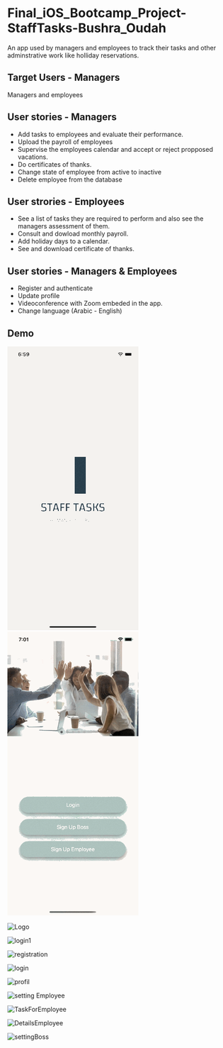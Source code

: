 # Final_iOS_Bootcamp_Project-StaffTasks-Bushra_Oudah
An app used by managers and employees to track their tasks and other adminstrative work like holliday reservations.


## Target Users - Managers
Managers and employees


## User stories - Managers
   - Add tasks to employees and evaluate their performance.
   - Upload the payroll of employees
   - Supervise the employees calendar and accept or reject propposed vacations.
   - Do certificates of thanks.
   - Change state of employee from active to inactive
   - Delete employee from the database


## User strories - Employees
   - See a list of tasks they are required to perform and also see the managers assessment of them.
   - Consult and dowload monthly payroll.
   - Add holiday days to a calendar.
   - See and download certificate of thanks. 


## User stories - Managers & Employees
   - Register and authenticate
   - Update profile
   - Videoconference with Zoom embeded in the app.
   - Change language (Arabic - English)

## Demo
![](StaffTaskBoss.gif)
![](StaffTaskEemployee.gif)



![Logo](https://user-images.githubusercontent.com/91871865/151326722-bf3d08b3-b5f7-4f0f-af3f-9f3b8975d3c3.png)

![login1](https://user-images.githubusercontent.com/91871865/151327361-9fc9d2e7-2a62-4d01-ba1b-c564a5b493da.png)

![registration](https://user-images.githubusercontent.com/91871865/151327387-f0015fda-c8bc-4876-b7fc-e25d9d09048c.png)

![login](https://user-images.githubusercontent.com/91871865/151327434-2da4b156-b43c-4b27-9708-f2b3d6db68ae.png)

![profil](https://user-images.githubusercontent.com/91871865/151327465-2e58fb17-16da-4bf3-b3fd-b9b09b1b333a.png)

![setting Employee](https://user-images.githubusercontent.com/91871865/151327525-a94e5b62-0fec-452a-9ddc-fd75d810ef1f.png)

![TaskForEmployee](https://user-images.githubusercontent.com/91871865/151327661-a45efce7-9b02-432d-b464-415359fb52e3.png)

![DetailsEmployee](https://user-images.githubusercontent.com/91871865/151327775-648373dd-4db8-42d8-a6a0-346fbe57ddcc.png)

![settingBoss](https://user-images.githubusercontent.com/91871865/151326796-30d9f971-f8cb-4e55-b4d3-d022cd17886f.png)


